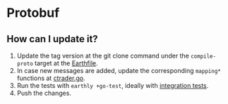 # Protobuf
## How can I update it?
1. Update the tag version at the git clone command under the `compile-proto` target at the [Earthfile](../Earthfile).
2. In case new messages are added, update the corresponding `mapping*` functions at [ctrader.go](../ctrader.go).
3. Run the tests with `earthly +go-test`, ideally with
[integration tests](./testing.md#how-to-execute-integration-tests).
4. Push the changes.
